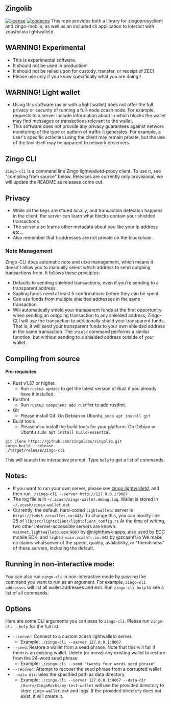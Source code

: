 ## Zingolib
[![license](https://img.shields.io/github/license/zingolabs/zingolib)](LICENSE) [![codecov](https://codecov.io/gh/zingolabs/zingolib/branch/dev/graph/badge.svg?token=WMKTJMQY28)](https://codecov.io/gh/zingolabs/zingolib)
This repo provides both a library for zingoproxyclient and zingo-mobile, as well as an included cli application to interact with zcashd via lightwalletd.

## WARNING! Experimental
* This is experimental software. 
* It should not be used in production! 
* It should not be relied upon for custody, transfer, or receipt of ZEC!
* Please use only if you know specifically what you are doing!!

## WARNING! Light wallet
* Using this software (as or with a light wallet) does not offer the full privacy or security of running a full-node zcash node. For example, requests to a server include information about in which blocks the wallet may find messages or transactions relevant to the wallet.
* This software does not provide any privacy guarantees against network monitoring of the type or pattern of traffic it generates. For example, a user's specific activities using the client may remain private, but the use of the tool itself may be apparent to network observers.

## Zingo CLI
`zingo-cli` is a command line Zingo lightwalletd-proxy client. To use it, see "compiling from source" below. Releases are currently only provisional, we will update the README as releases come out.

## Privacy 
* While all the keys are stored locally, and transaction detection happens in the client, the server can learn what blocks contain your shielded transactions.
* The server also learns other metadata about you like your ip address etc...
* Also remember that t-addresses are not private on the blockchain.

### Note Management
Zingo-CLI does automatic note and utxo management, which means it doesn't allow you to manually select which address to send outgoing transactions from. It follows these principles:
* Defaults to sending shielded transactions, even if you're sending to a transparent address.
* Sapling funds need at least 5 confirmations before they can be spent.
* Can use funds from multiple shielded addresses in the same transaction.
* Will automatically shield your transparent funds at the first opportunity: when sending an outgoing transaction to any shielded address, Zingo-CLI will use the transaction to additionally shield your transparent funds. That is, it will send your transparent funds to your own shielded address in the same transaction. The `shield` command performs a similar function, but without sending to a shielded address outside of your wallet.

## Compiling from source

#### Pre-requisites
* Rust v1.37 or higher.
    * Run `rustup update` to get the latest version of Rust if you already have it installed.
* Rustfmt
    * Run `rustup component add rustfmt` to add rustfmt.
* Git
    * Please install Git. On Debian or Ubuntu, `sudo apt install git`
* Build tools
    * Please also install the build tools for your platform. On Debian or Ubuntu `sudo apt install build-essential`

```
git clone https://github.com/zingolabs/zingolib.git
cargo build --release
./target/release/zingo-cli
```

This will launch the interactive prompt. Type `help` to get a list of commands.

## Notes:
* If you want to run your own server, please see [zingo lightwalletd](https://github.com/zingolabs/lightwalletd), and then run `./zingo-cli --server http://127.0.0.1:9067`
* The log file is in `~/.zcash/zingo-wallet.debug.log`. Wallet is stored in `~/.zcash/zingo-wallet.dat`
* Currently, the default, hard-coded `lightwalletd` server is `https://lwdv3.zecwallet.co:443/` To change this, you can modify line 25 of `lib/src/lightclient/lightclient_config.rs` At the time of writing, two other internet-accessible servers are known: `mainnet.lightwalletd.com:9067` by @nighthawk-apps, also used by ECC mobile SDK, and `lightd-main.zcashfr.io:443` by @zcashfr.io We make no claims whatsoever of the speed, quality, availability, or "friendliness" of these servers, including the default.

## Running in non-interactive mode:
You can also run `zingo-cli` in non-interactive mode by passing the command you want to run as an argument. For example, `zingo-cli addresses` will list all wallet addresses and exit. 
Run `zingo-cli help` to see a list of all commands.

## Options
Here are some CLI arguments you can pass to `zingo-cli`. Please run `zingo-cli --help` for the full list. 

* `--server`: Connect to a custom zcash lightwalletd server. 
    * Example: `./zingo-cli --server 127.0.0.1:9067`
* `--seed`: Restore a wallet from a seed phrase. Note that this will fail if there is an existing wallet. Delete (or move) any existing wallet to restore from the 24-word seed phrase
    * Example: `./zingo-cli --seed "twenty four words seed phrase"`
 * `--recover`: Attempt to recover the seed phrase from a corrupted wallet
 * `--data-dir`: uses the specified path as data directory.
    * Example: `./zingo-cli --server 127.0.0.1:9067 --data-dir /Users/ZingoRocks/my-test-wallet` will use the provided directory to store `zingo-wallet.dat` and logs. If the provided directory does not exist, it will create it.
